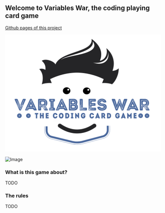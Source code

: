 ## Welcome to Variables War, the coding playing card game

[Github pages of this project](https://kids-code-games.github.io/variables-war/)

![Image](./images/viariables-war.png)


![Image](https://www.anthonyherve.fr/uploads/images/855b41d0232d6b2a4ba39f8625ef7644bf18e394.gif)

### What is this game about?

TODO

### The rules

TODO